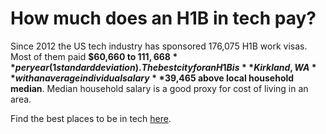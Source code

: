 # How much does an H1B in tech pay?

Since 2012 the US tech industry has sponsored 176,075 H1B work visas. Most of them paid **$60,660 to $111,668** per year (1 standard deviation). The best city for an H1B is **Kirkland, WA** with an average individual salary **$39,465 above local household median**. Median household salary is a good proxy for cost of living in an area.

Find the best places to be in tech [here](https://gnovo.github.io/h1b-software-salaries-master/).
